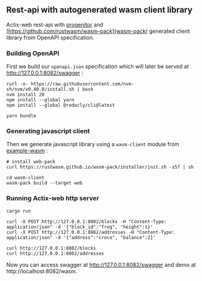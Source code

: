 ## Rest-api with autogenerated wasm client library

Actix-web rest-api with [progenitor](https://github.com/oxidecomputer/progenitor) and [https://github.com/rustwasm/wasm-pack](wasm-pack) generated client library from
OpenAPI specification.

### Building OpenAPI

First we build our `openapi.json` specification which will later be served at http://127.0.0.1:8082/swagger :

```
curl -o- https://raw.githubusercontent.com/nvm-sh/nvm/v0.40.0/install.sh | bash
nvm install 20
npm install --global yarn
npm install --global @redocly/cli@latest

yarn bundle
```

### Generating javascript client 

Then we generate javascript library using a `wasm-client` module from [example-wasm](https://github.com/oxidecomputer/progenitor/tree/main/example-wasm) :

```
# install web-pack
curl https://rustwasm.github.io/wasm-pack/installer/init.sh -sSf | sh

cd wasm-client
wasm-pack build --target web
```

### Running Actix-web http server

```
cargo run
```

```
curl -X POST http://127.0.0.1:8082/blocks -H "Content-Type: application/json" -d '{"block_id":"frog", "height":1}'
curl -X POST http://127.0.0.1:8082/addresses -H "Content-Type: application/json" -d '{"address":"croco", "balance":2}'
```

```
curl http://127.0.0.1:8082/blocks
curl http://127.0.0.1:8082/addresses
```

Now you can access swagger at http://127.0.0.1:8082/swagger and demo at http://localhost:8082/wasm.